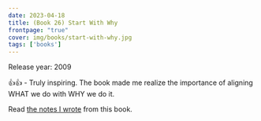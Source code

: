 ```yaml
---
date: 2023-04-18
title: (Book 26) Start With Why
frontpage: "true"
cover: img/books/start-with-why.jpg
tags: ['books']
---
```


Release year: 2009

👍👍 - Truly inspiring. The book made me realize the importance of aligning WHAT we do with WHY we do it.

Read [the notes I wrote](/books/start-with-why.pdf) from this book.
